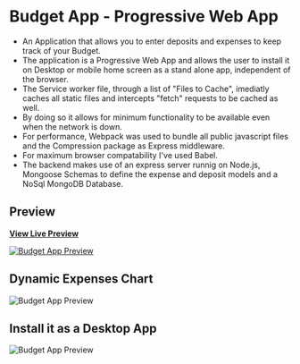 # Budget App - Progressive Web App

- An Application that allows you to enter deposits and expenses to keep track of your Budget.
- The application is a Progressive Web App and allows the user to install it on Desktop or mobile home screen as a stand alone app, independent of the browser.
- The Service worker file, through a list of "Files to Cache", imediatly caches all static files and intercepts "fetch" requests to be cached as well.
- By doing so it allows for minimum functionality to be available even when the network is down.
- For performance, Webpack was used to bundle all public javascript files and the Compression package as Express middleware.
- For maximum browser compatability I've used Babel.
- The backend makes use of an express server runnig on Node.js, Mongoose Schemas to define the expense and deposit models and a NoSql MongoDB Database.

## Preview

**[View Live Preview](https://pwa-budget-app.herokuapp.com/)**

[![Budget App Preview](http://www.tutorials.yougetitathome.com/6cd7861893cb/Screenshot%2525202020-02-19%25252011.26.36.png)](https://pwa-budget-app.herokuapp.com/)

## Dynamic Expenses Chart

![Budget App Preview](http://www.tutorials.yougetitathome.com/650b9511a07a/Screenshot%2525202020-02-19%25252011.03.28.png)

## Install it as a Desktop App

![Budget App Preview](http://www.tutorials.yougetitathome.com/a6e67b06168a/Screenshot%2525202020-02-19%25252011.08.44.png)
